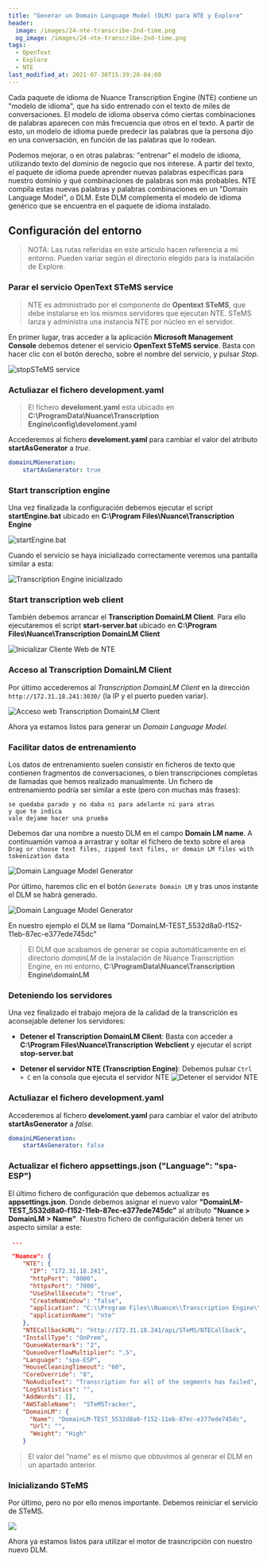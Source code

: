 ```yaml
---
title: "Generar un Domain Language Model (DLM) para NTE y Explore"
header:
  image: /images/24-nte-transcribe-2nd-time.png
  og_image: /images/24-nte-transcribe-2nd-time.png
tags:
  - OpenText
  - Explore
  - NTE
last_modified_at: 2021-07-30T15:39:28-04:00
---
```


Cada paquete de idioma de Nuance Transcription Engine (NTE) contiene un "modelo de idioma", 
que ha sido entrenado con el texto de miles de conversaciones. El modelo de idioma observa cómo ciertas 
combinaciones de palabras aparecen con más frecuencia que otros en el texto. A partir de esto, un modelo de 
idioma puede predecir las palabras que la persona dijo en una conversación, en función de las palabras que lo rodean.

Podemos mejorar, o en otras palabras: "entrenar" el modelo de idioma, utilizando texto del dominio 
de negocio que nos interese. A partir del texto, el paquete de idioma puede aprender nuevas palabras 
específicas para nuestro dominio y qué combinaciones de palabras son más probables. NTE compila estas 
nuevas palabras y palabras combinaciones en un "Domain Language Model", o DLM. Este DLM complementa el 
modelo de idioma genérico que se encuentra en el paquete de idioma instalado.

## Configuración del entorno

> NOTA: Las rutas referidas en este artículo hacen referencia a mi entorno. 
> Pueden variar según el directorio elegido para la instalación de Explore.


### Parar el servicio OpenText STeMS service  

> NTE es administrado por el componente de **Opentext STeMS**, que debe instalarse en los mismos 
> servidores que ejecutan NTE. STeMS lanza y administra una instancia NTE por núcleo en el servidor.

En primer lugar, tras acceder a la aplicación **Microsoft Management Console** debemos detener 
el servicio **OpenText STeMS service**. Basta con hacer clic con el botón derecho, sobre el 
nombre del servicio, y pulsar *Stop*.

![stopSTeMS service](/images/01-stop-STeMS-service.png)


### Actuliazar el fichero development.yaml  

> El fichero **develoment.yaml** esta ubicado en 
> **C:\ProgramData\Nuance\Transcription Engine\config\develoment.yaml**


Accederemos al fichero **develoment.yaml** para cambiar el valor del atributo 
**startAsGenerator** a *true*.

```yaml
domainLMGeneration:
    startAsGenerator: true  
```


### Start transcription engine  

Una vez finalizada la configuración debemos ejecutar el script **startEngine.bat** 
ubicado en **C:\Program Files\Nuance\Transcription Engine**

![startEngine.bat](/images/06-start-transcription-engine.png)

Cuando el servicio se haya inicializado correctamente veremos una pantalla similar a esta:
 
![Transcription Engine inicializado](/images/07-transcription-engine-started.png)


### Start transcription web client

También debemos arrancar el **Transcription DomainLM Client**. Para ello ejecutaremos el script **start-server.bat** 
ubicado en **C:\Program Files\Nuance\Transcription DomainLM Client**

![Inicializar Cliente Web de NTE](/images/starServer-bat-transcription-domain-lm-client.png)



### Acceso al Transcription DomainLM Client

Por último accederemos al *Transcription DomainLM Client* en la dirección `http://172.31.18.241:3030/` (la IP y el puerto pueden variar).

![Acceso web Transcription DomainLM Client](/images/transcription-domainlm-client.png)

Ahora ya estamos listos para generar un *Domain Language Model*.

### Facilitar datos de entrenamiento

Los datos de entrenamiento suelen consistir en ficheros de texto que contienen fragmentos de 
conversaciones, o bien transcripciones completas de llamadas que hemos realizado manualmente.
Un fichero de entrenamiento podría ser similar a este (pero con muchas más frases):

```
se quedaba parado y no daba ni para adelante ni para atras
y que te indica
vale dejame hacer una prueba
```

Debemos dar una nombre a nuesto DLM en el campo **Domain LM name**. A continuamión vamoa a 
arrastrar y soltar el fichero de texto sobre el area 
`Drag or choose text files, zipped text files, or domain LM files with tokenization data`

![Domain Language Model Generator](/images/domain-language-model-generator.png)

Por último, haremos clic en el botón `Generate Domain LM` y tras unos instante el DLM se habrá generado.

![Domain Language Model Generator](/images/domain-language-model-generated.png)

En nuestro ejemplo el DLM se llama "DomainLM-TEST_5532d8a0-f152-11eb-87ec-e377ede745dc"

> El DLM que acabamos de generar se copia automáticamente en el 
> directorio *domainLM* de la instalación de Nuance Transcription Engine, 
> en mi entorno, **C:\ProgramData\Nuance\Transcription Engine\domainLM**

### Deteniendo los servidores

Una vez finalizado el trabajo mejora de la calidad de la transcrición es aconsejable detener los servidores:

   * **Detener el Transcription DomainLM Client**: Basta con acceder a 
   **C:\Program Files\Nuance\Transcription Webclient** y ejecutar el script **stop-server.bat**

   * **Detener el servidor NTE (Transcription Engine)**: Debemos pulsar `Ctrl + C` en la consola que ejecuta el 
   servidor NTE
   ![Detener el servidor NTE](/images/17-stop-server-transcription-engine.png)


### Actuliazar el fichero development.yaml  

Accederemos al fichero **develoment.yaml** para cambiar el valor del atributo 
**startAsGenerator** a *false*.

```yaml
domainLMGeneration:
    startAsGenerator: false  
```

### Actualizar el fichero appsettings.json ("Language": "spa-ESP")  

El último fichero de configuración que debemos actualizar es **appsettings.json**. Donde 
debemos asignar el nuevo valor **"DomainLM-TEST_5532d8a0-f152-11eb-87ec-e377ede745dc"** 
al atributo **"Nuance > DomainLM > Name"**. Nuestro fichero de configuración deberá tener un aspecto similar a este:


```json
 ...
 
 "Nuance": {
    "NTE": {
      "IP": "172.31.18.241",
      "httpPort": "8000",
      "httpsPort": "7000",
      "UseShellExecute": "true",
      "CreateNoWindow": "false",
      "application": "C:\\Program Files\\Nuance\\Transcription Engine\\startEngine.bat",
      "applicationName": "nte"
    },
    "NTECallbackURL": "http://172.31.18.241/api/STeMS/NTECallback",
    "InstallType": "OnPrem",
    "QueueWatermark": "2",
    "QueueOverflowMultiplier": ".5",
    "Language": "spa-ESP",
    "HouseCleaningTimeout": "60",
    "CoreOverride": "8",
    "NoAudioText": "Transcription for all of the segments has failed",
    "LogStatistics": "",
	"AddWords": [],
    "AWSTableName":  "STeMSTracker",
	"DomainLM": {
      "Name": "DomainLM-TEST_5532d8a0-f152-11eb-87ec-e377ede745dc",
      "Url": "",
      "Weight": "High"
    }

```

> El valor del "name" es el mismo que obtuvimos al generar el DLM en un apartado anterior.

### Inicializando STeMS

Por último, pero no por ello menos importante. Debemos reiniciar el servicio de STeMS.

![](starting-stems.png)

Ahora ya estamos listos para utilizar el motor de trasncripción con nuestro nuevo DLM.